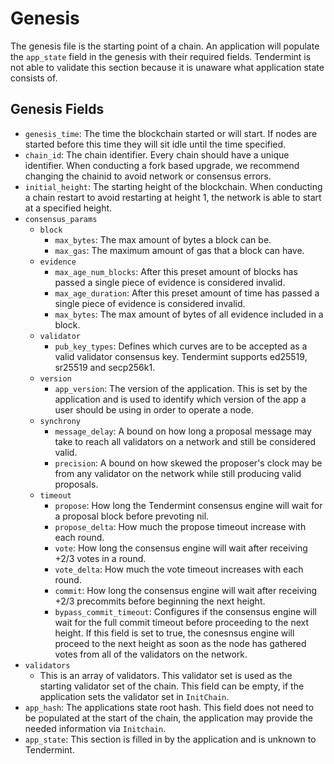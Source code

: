 # Genesis

The genesis file is the starting point of a chain. An application will populate the `app_state` field in the genesis with their required fields. Tendermint is not able to validate this section because it is unaware what application state consists of.

## Genesis Fields

- `genesis_time`: The time the blockchain started or will start. If nodes are started before this time they will sit idle until the time specified.
- `chain_id`: The chain identifier. Every chain should have a unique identifier. When conducting a fork based upgrade, we recommend changing the chainid to avoid network or consensus errors.
- `initial_height`: The starting height of the blockchain. When conducting a chain restart to avoid restarting at height 1, the network is able to start at a specified height.
- `consensus_params`
    - `block`
        - `max_bytes`: The max amount of bytes a block can be.
        - `max_gas`: The maximum amount of gas that a block can have.
    - `evidence`
        - `max_age_num_blocks`: After this preset amount of blocks has passed a single piece of evidence is considered invalid.
        - `max_age_duration`: After this preset amount of time has passed a single piece of evidence is considered invalid.
        - `max_bytes`: The max amount of bytes of all evidence included in a block.
    - `validator`
        - `pub_key_types`: Defines which curves are to be accepted as a valid validator consensus key. Tendermint supports ed25519, sr25519 and secp256k1.
    - `version`
        - `app_version`: The version of the application. This is set by the application and is used to identify which version of the app a user should be using in order to operate a node.
    - `synchrony`
        - `message_delay`: A bound on how long a proposal message may take to reach all validators on a network and still be considered valid.
        - `precision`: A bound on how skewed the proposer's clock may be from any validator on the network while still producing valid proposals.
    - `timeout`
        - `propose`: How long the Tendermint consensus engine will wait for a proposal block before prevoting nil.
        - `propose_delta`: How much the propose timeout increase with each round.
        - `vote`: How long the consensus engine will wait after receiving +2/3 votes in a round.
        - `vote_delta`: How much the vote timeout increases with each round.
        - `commit`: How long the consensus engine will wait after receiving +2/3 precommits before beginning the next height.
        - `bypass_commit_timeout`: Configures if the consensus engine will wait for the full commit timeout before proceeding to the next height. If this field is set to true, the conesnsus engine will proceed to the next height as soon as the node has gathered votes from all of the validators on the network.
- `validators`
    - This is an array of validators. This validator set is used as the starting validator set of the chain. This field can be empty, if the application sets the validator set in `InitChain`.
- `app_hash`: The applications state root hash. This field does not need to be populated at the start of the chain, the application may provide the needed information via `Initchain`.
- `app_state`: This section is filled in by the application and is unknown to Tendermint.
